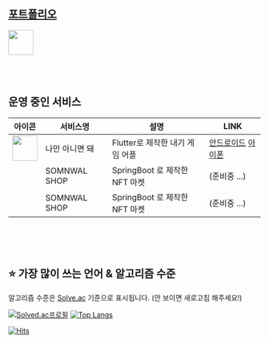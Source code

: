 <h2><a href="https://somnwal.notion.site/3c665d5f2f0d419bb92b0f975066aa61" target="_blank">포트폴리오</a></h2>
<a href="https://somnwal.notion.site/3c665d5f2f0d419bb92b0f975066aa61" target="_blank">
  <img src="https://github.com/somnwal/somnwal/blob/main/Notion_app_logo.png?raw=true" width="50px" />
</a>

<br/><br/>

<h2>운영 중인 서비스</h2>

<table>
  <thead>
    <th>아이콘</th>
    <th>서비스명</th>
    <th>설명</th>
    <th>LINK</th>
  </thead>
  <tbody>
    <tr>
      <td>
        <img src="https://github.com/somnwal/somnwal/blob/main/not_me_logo.png" width="50px" height="50px" />
      </td>
      <td>나만 아니면 돼</td>
      <td>Flutter로 제작한 내기 게임 어플</td>
      <td>
        <a href="https://play.google.com/store/apps/details?id=com.somnwal.not_me">안드로이드</a>
        <a href="https://apps.apple.com/us/app/%EB%82%98%EB%A7%8C-%EC%95%84%EB%8B%88%EB%A9%B4-%EB%8F%BC/id6447194813">아이폰</a>
      </td>
    </tr>
    <tr>
      <td></td>
      <td>SOMNWAL SHOP</td>
      <td>SpringBoot 로 제작한 NFT 마켓</td>
      <td>(준비중 ...)</td>
    </tr>
    <tr>
      <td></td>
      <td>SOMNWAL SHOP</td>
      <td>SpringBoot 로 제작한 NFT 마켓</td>
      <td>(준비중 ...)</td>
    </tr>
  </tbody>
</table>

<br/>
<br/>
<br/>

## ⭐ 가장 많이 쓰는 언어 & 알고리즘 수준
알고리즘 수준은 [Solve.ac](https://solved.ac/somnwal) 기준으로 표시됩니다. (안 보이면 새로고침 해주세요!)

[![Solved.ac프로필](http://mazassumnida.wtf/api/v2/generate_badge?boj=somnwal)](https://solved.ac/somnwal)
[![Top Langs](https://github-readme-stats.vercel.app/api/top-langs?username=somnwal&exclude_repo=github-readme-stats,Unity_Example_Gun_Game&layout=compact&theme=tokyonight&langs_count=6&custom_title=가장%20많이%20쓰는%20언어&hide=jupyter%20notebook)](https://somnwal.notion.site/3c665d5f2f0d419bb92b0f975066aa61)



[![Hits](https://hits.seeyoufarm.com/api/count/incr/badge.svg?url=https%3A%2F%2Fgithub.com%2Fsomnwal&count_bg=%2379C83D&title_bg=%23555555&icon=&icon_color=%23E7E7E7&title=hits&edge_flat=false)](https://hits.seeyoufarm.com)


